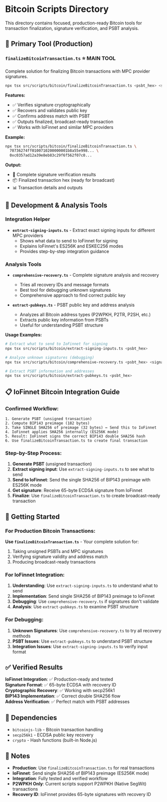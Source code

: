 # Bitcoin Scripts Directory

This directory contains focused, production-ready Bitcoin tools for transaction finalization, signature verification, and PSBT analysis.

## 🚀 **Primary Tool (Production)**

### **`finalizeBitcoinTransaction.ts` ⭐ MAIN TOOL**

Complete solution for finalizing Bitcoin transactions with MPC provider signatures.

```bash
npx tsx src/scripts/bitcoin/finalizeBitcoinTransaction.ts <psbt_hex> <signature_hex>
```

**Features:**

- ✅ Verifies signature cryptographically
- ✅ Recovers and validates public key
- ✅ Confirms address match with PSBT
- ✅ Outputs finalized, broadcast-ready transaction
- ✅ Works with IoFinnet and similar MPC providers

**Example:**

```bash
npx tsx src/scripts/bitcoin/finalizeBitcoinTransaction.ts \
  70736274ff0100710200000001b8a55e998... \
  0xc0357ad12a39e8eb83c29f6f562f07c0...
```

**Output:**

- 🔑 Complete signature verification results
- 📦 Finalized transaction hex (ready for broadcast)
- 📊 Transaction details and outputs

## 🔐 **Development & Analysis Tools**

### **Integration Helper**

- **`extract-signing-inputs.ts`** - Extract exact signing inputs for different MPC providers
  - Shows what data to send to IoFinnet for signing
  - Explains IoFinnet's ES256K and ESKEC256 modes
  - Provides step-by-step integration guidance

### **Analysis Tools**

- **`comprehensive-recovery.ts`** - Complete signature analysis and recovery

  - Tries all recovery IDs and message formats
  - Best tool for debugging unknown signatures
  - Comprehensive approach to find correct public key

- **`extract-pubkeys.ts`** - PSBT public key and address analysis
  - Analyzes all Bitcoin address types (P2WPKH, P2TR, P2SH, etc.)
  - Extracts public key information from PSBTs
  - Useful for understanding PSBT structure

**Usage Examples:**

```bash
# Extract what to send to IoFinnet for signing
npx tsx src/scripts/bitcoin/extract-signing-inputs.ts <psbt_hex>

# Analyze unknown signatures (debugging)
npx tsx src/scripts/bitcoin/comprehensive-recovery.ts <psbt_hex> <signature_hex>

# Extract PSBT information and addresses
npx tsx src/scripts/bitcoin/extract-pubkeys.ts <psbt_hex>
```

## 📋 **IoFinnet Bitcoin Integration Guide**

### **Confirmed Workflow:**

```
1. Generate PSBT (unsigned transaction)
2. Compute BIP143 preimage (182 bytes)
3. Take SINGLE SHA256 of preimage (32 bytes) ← Send this to IoFinnet
4. IoFinnet applies SHA256 internally (ES256K mode)
5. Result: IoFinnet signs the correct BIP143 double SHA256 hash
6. Use finalizeBitcoinTransaction.ts to create final transaction
```

### **Step-by-Step Process:**

1. **Generate PSBT** (unsigned transaction)
2. **Extract signing input**: Use `extract-signing-inputs.ts` to see what to send
3. **Send to IoFinnet**: Send the single SHA256 of BIP143 preimage with ES256K mode
4. **Get signature**: Receive 65-byte ECDSA signature from IoFinnet
5. **Finalize**: Use `finalizeBitcoinTransaction.ts` to create broadcast-ready transaction

## 🚀 **Getting Started**

### **For Production Bitcoin Transactions:**

**Use `finalizeBitcoinTransaction.ts`** - Your complete solution for:

1. Taking unsigned PSBTs and MPC signatures
2. Verifying signature validity and address match
3. Producing broadcast-ready transactions

### **For IoFinnet Integration:**

1. **Understanding**: Use `extract-signing-inputs.ts` to understand what to send
2. **Implementation**: Send single SHA256 of BIP143 preimage to IoFinnet
3. **Debugging**: Use `comprehensive-recovery.ts` if signatures don't validate
4. **Analysis**: Use `extract-pubkeys.ts` to examine PSBT structure

### **For Debugging:**

1. **Unknown Signatures**: Use `comprehensive-recovery.ts` to try all recovery methods
2. **PSBT Issues**: Use `extract-pubkeys.ts` to understand PSBT structure
3. **Integration Issues**: Use `extract-signing-inputs.ts` to verify input format

## ✅ **Verified Results**

**IoFinnet Integration**: ✅ Production-ready and tested  
**Signature Format**: ✅ 65-byte ECDSA with recovery ID  
**Cryptographic Recovery**: ✅ Working with secp256k1  
**BIP143 Implementation**: ✅ Correct double SHA256 flow  
**Address Verification**: ✅ Perfect match with PSBT addresses

## 🔧 **Dependencies**

- `bitcoinjs-lib` - Bitcoin transaction handling
- `secp256k1` - ECDSA public key recovery
- `crypto` - Hash functions (built-in Node.js)

## 📝 **Notes**

- **Production**: Use `finalizeBitcoinTransaction.ts` for real transactions
- **IoFinnet**: Send single SHA256 of BIP143 preimage (ES256K mode)
- **Integration**: Fully tested and verified workflow
- **P2WPKH Only**: Current scripts support P2WPKH (Native SegWit) transactions
- **Recovery ID**: IoFinnet provides 65-byte signatures with recovery ID

